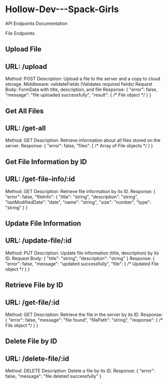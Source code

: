 # Hollow-Dev---Spack-Girls

API Endpoints Documentation



File Endpoints
## Upload File

## URL: /upload
Method: POST
Description: Upload a file to the server and a copy to cloud storage.
Middleware: validateFields (Validates required fields)
Request Body: FormData with title, description, and file
Response:
    {
    "error": false,
    "message": "file uploaded successfully",
    "result": { /* File object */ }
    }


## Get All Files
## URL: /get-all
Method: GET
Description: Retrieve information about all files stored on the server.
Response:
    {
    "error": false,
    "files": [ /* Array of File objects */ ]
    }


## Get File Information by ID
## URL: /get-file-info/:id
Method: GET
Description: Retrieve file information by its ID.
Response:
    {
        "error": false,
        "fileInfo": {
            "title": "string",
            "description": "string",
            "lastModifiedDate": "date",
            "name": "string",
            "size": "number",
            "type": "string"
        }
    }



## Update File Information

## URL: /update-file/:id
Method: PUT
Description: Update file information (title, description) by its ID.
Request Body:
    {
    "title": "string",
    "description": "string"
    }
Response:
    {
    "error": false,
    "message": "updated successfully",
    "file": { /* Updated File object */ }
    }


## Retrieve File by ID
## URL: /get-file/:id
Method: GET
Description: Retrieve the file in the server  by its ID.
Response:
    {
    "error": false,
    "message": "file found",
    "filePath": "string",
    "response": { /* File object */ }
    }



## Delete File by ID
## URL: /delete-file/:id
Method: DELETE
Description: Delete a file by its ID.
Response:
    {
    "error": false,
    "message": "file deleted successfully"
    }

